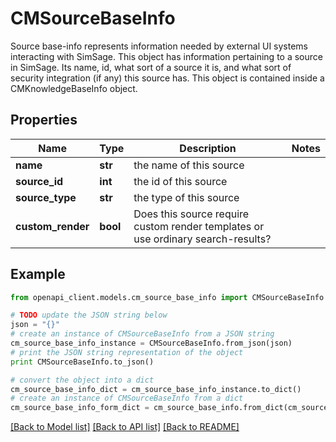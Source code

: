 # CMSourceBaseInfo

Source base-info represents information needed by external UI systems interacting with SimSage.  This object has information pertaining to a source in SimSage.  Its name, id, what sort of a source it is, and what sort of security integration (if any) this source has.  This object is contained inside a CMKnowledgeBaseInfo object.

## Properties
Name | Type | Description | Notes
------------ | ------------- | ------------- | -------------
**name** | **str** | the name of this source | 
**source_id** | **int** | the id of this source | 
**source_type** | **str** | the type of this source | 
**custom_render** | **bool** | Does this source require custom render templates or use ordinary search-results? | 

## Example

```python
from openapi_client.models.cm_source_base_info import CMSourceBaseInfo

# TODO update the JSON string below
json = "{}"
# create an instance of CMSourceBaseInfo from a JSON string
cm_source_base_info_instance = CMSourceBaseInfo.from_json(json)
# print the JSON string representation of the object
print CMSourceBaseInfo.to_json()

# convert the object into a dict
cm_source_base_info_dict = cm_source_base_info_instance.to_dict()
# create an instance of CMSourceBaseInfo from a dict
cm_source_base_info_form_dict = cm_source_base_info.from_dict(cm_source_base_info_dict)
```
[[Back to Model list]](../README.md#documentation-for-models) [[Back to API list]](../README.md#documentation-for-api-endpoints) [[Back to README]](../README.md)


